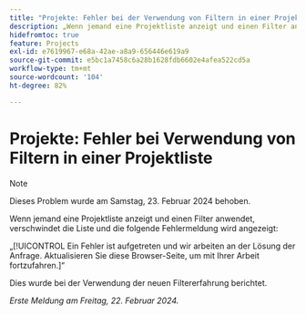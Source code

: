 ```yaml
---
title: "Projekte: Fehler bei der Verwendung von Filtern in einer Projektliste"
description: „Wenn jemand eine Projektliste anzeigt und einen Filter anwendet, verschwindet die Liste und eine Fehlermeldung wird angezeigt.“
hidefromtoc: true
feature: Projects
exl-id: e7619967-e68a-42ae-a8a9-656446e619a9
source-git-commit: e5bc1a7458c6a28b1628fdb6602e4afea522cd5a
workflow-type: tm+mt
source-wordcount: '104'
ht-degree: 82%

---
```



# Projekte: Fehler bei Verwendung von Filtern in einer Projektliste


>[!NOTE]
>
>Dieses Problem wurde am Samstag, 23. Februar 2024 behoben.

Wenn jemand eine Projektliste anzeigt und einen Filter anwendet, verschwindet die Liste und die folgende Fehlermeldung wird angezeigt:

„[!UICONTROL Ein Fehler ist aufgetreten und wir arbeiten an der Lösung der Anfrage. Aktualisieren Sie diese Browser-Seite, um mit Ihrer Arbeit fortzufahren.]“

Dies wurde bei der Verwendung der neuen Filtererfahrung berichtet.

_Erste Meldung am Freitag, 22. Februar 2024._
